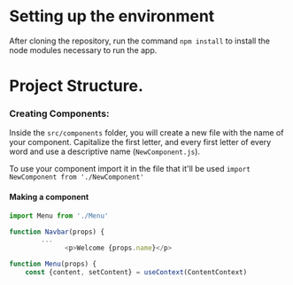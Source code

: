 # Setting up the environment

After cloning the repository, run the command `npm install` to install the node modules necessary to run the app.
# Project Structure.

### Creating Components:

Inside the `src/components` folder, you will create a new file  with the name of your component. Capitalize the first letter, and every first letter of every word and use a descriptive name (`NewComponent.js`). 

To use your component import it in the file that it'll be used  `import NewComponent from './NewComponent'`

#### Making a component

```javascript
import Menu from './Menu'
```


```javascript
function Navbar(props) {
        ...
              <p>Welcome {props.name}</p>
```


```javascript
function Menu(props) {
    const {content, setContent} = useContext(ContentContext)
```


